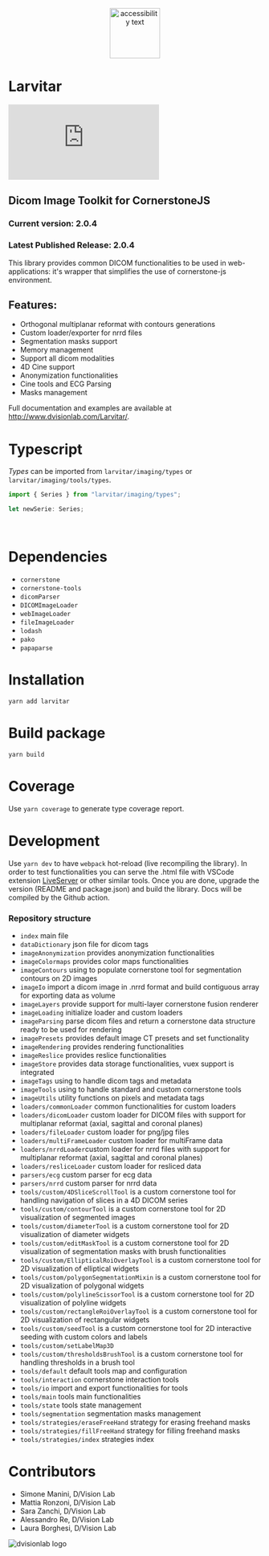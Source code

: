 <p align="center">
  <img src="https://assets.pokemon.com/assets/cms2/img/pokedex/full/246.png" width="100" title="hover text" alt="accessibility text">
</p>

# Larvitar

[![type-coverage](https://img.shields.io/badge/dynamic/json.svg?label=type-coverage&prefix=%E2%89%A5&suffix=%&query=$.typeCoverage.atLeast&uri=https%3A%2F%2Fraw.githubusercontent.com%2Fplantain-00%2Ftype-coverage%2Fmaster%2Fpackage.json)](https://github.com/dvisionlab/Larvitar)

## Dicom Image Toolkit for CornerstoneJS

### Current version: 2.0.4
### Latest Published Release: 2.0.4

This library provides common DICOM functionalities to be used in web-applications: it's wrapper that simplifies the use of cornerstone-js environment.

## Features:

- Orthogonal multiplanar reformat with contours generations
- Custom loader/exporter for nrrd files
- Segmentation masks support
- Memory management
- Support all dicom modalities
- 4D Cine support
- Anonymization functionalities
- Cine tools and ECG Parsing
- Masks management

Full documentation and examples are available at http://www.dvisionlab.com/Larvitar/.

# Typescript

_Types_ can be imported from `larvitar/imaging/types` or `larvitar/imaging/tools/types`.

```javascript
import { Series } from "larvitar/imaging/types";

let newSerie: Series;
```

<br>

# Dependencies

- `cornerstone`
- `cornerstone-tools`
- `dicomParser`
- `DICOMImageLoader`
- `webImageLoader`
- `fileImageLoader`
- `lodash`
- `pako`
- `papaparse`

# Installation

`yarn add larvitar`

# Build package

`yarn build`

# Coverage

Use `yarn coverage` to generate type coverage report.

# Development

Use `yarn dev` to have `webpack` hot-reload (live recompiling the library).
In order to test functionalities you can serve the .html file with VSCode extension [LiveServer](https://marketplace.visualstudio.com/items?itemName=ritwickdey.LiveServer) or other similar tools.
Once you are done, upgrade the version (README and package.json) and build the library. Docs will be compiled by the Github action.

### Repository structure

- `index` main file
- `dataDictionary` json file for dicom tags
- `imageAnonymization` provides anonymization functionalities
- `imageColormaps` provides color maps functionalities
- `imageContours` using to populate cornerstone tool for segmentation contours on 2D images
- `imageIo` import a dicom image in .nrrd format and build contiguous array for exporting data as volume
- `imageLayers` provide support for multi-layer cornerstone fusion renderer
- `imageLoading` initialize loader and custom loaders
- `imageParsing` parse dicom files and return a cornerstone data structure ready to be used for rendering
- `imagePresets` provides default image CT presets and set functionality
- `imageRendering` provides rendering functionalities
- `imageReslice` provides reslice functionalities
- `imageStore` provides data storage functionalities, vuex support is integrated
- `imageTags` using to handle dicom tags and metadata
- `imageTools` using to handle standard and custom cornerstone tools
- `imageUtils` utility functions on pixels and metadata tags
- `loaders/commonLoader` common functionalities for custom loaders
- `loaders/dicomLoader` custom loader for DICOM files with support for multiplanar reformat (axial, sagittal and coronal planes)
- `loaders/fileLoader` custom loader for png/jpg files
- `loaders/multiFrameLoader` custom loader for multiFrame data
- `loaders/nrrdLoader`custom loader for nrrd files with support for multiplanar reformat (axial, sagittal and coronal planes)
- `loaders/resliceLoader` custom loader for resliced data
- `parsers/ecg` custom parser for ecg data
- `parsers/nrrd` custom parser for nrrd data
- `tools/custom/4DSliceScrollTool` is a custom cornerstone tool for handling navigation of slices in a 4D DICOM series
- `tools/custom/contourTool` is a custom cornerstone tool for 2D visualization of segmented images
- `tools/custom/diameterTool` is a custom cornerstone tool for 2D visualization of diameter widgets
- `tools/custom/editMaskTool` is a custom cornerstone tool for 2D visualization of segmentation masks with brush functionalities
- `tools/custom/EllipticalRoiOverlayTool` is a custom cornerstone tool for 2D visualization of elliptical widgets
- `tools/custom/polygonSegmentationMixin` is a custom cornerstone tool for 2D visualization of polygonal widgets
- `tools/custom/polylineScissorTool` is a custom cornerstone tool for 2D visualization of polyline widgets
- `tools/custom/rectangleRoiOverlayTool` is a custom cornerstone tool for 2D visualization of rectangular widgets
- `tools/custom/seedTool` is a custom cornerstone tool for 2D interactive seeding with custom colors and labels
- `tools/custom/setLabelMap3D`
- `tools/custom/thresholdsBrushTool` is a custom cornerstone tool for handling thresholds in a brush tool
- `tools/default` default tools map and configuration
- `tools/interaction` cornerstone interaction tools
- `tools/io` import and export functionalities for tools
- `tools/main` tools main functionalities
- `tools/state` tools state management
- `tools/segmentation` segmentation masks management
- `tools/strategies/eraseFreeHand` strategy for erasing freehand masks
- `tools/strategies/fillFreeHand` strategy for filling freehand masks
- `tools/strategies/index` strategies index

# Contributors

- Simone Manini, D/Vision Lab
- Mattia Ronzoni, D/Vision Lab
- Sara Zanchi, D/Vision Lab
- Alessandro Re, D/Vision Lab
- Laura Borghesi, D/Vision Lab

![dvisionlab logo](https://www.dvisionlab.com/assets/images/logo-light.png)
